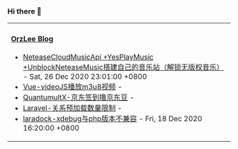 ### Hi there 👋

<table width="800px">
<tr>
<td valign="top" width="100%">

#### <a href="https://orzlee.com/" target="_blank">OrzLee Blog</a>

<!-- blog starts -->
* <a href='https://www.orzlee.com/toss/2020/12/26/neteasecloudmusicapi-yesplaymusic-unblockneteasemusic-build-your-own-music-station-unblock-copyrightfree-music.html' target='_blank'>NeteaseCloudMusicApi +YesPlayMusic +UnblockNeteaseMusic搭建自己的音乐站（解锁无版权音乐）</a> - Sat, 26 Dec 2020 23:01:00 +0800
* <a href='https://www.orzlee.com/web-development/2020/12/24/vue-videojs-plays-m3u8-video.html' target='_blank'>Vue-videoJS播放m3u8视频</a> - 
* <a href='https://www.orzlee.com/toss/2020/12/22/quantumultX-jingdong-signin-to-lu-jingdong-bean.html' target='_blank'>QuantumultX-京东签到撸京东豆</a> - 
* <a href='https://www.orzlee.com/web-development/2020/12/22/laravel-relationship-preload-limit.html' target='_blank'>Laravel-关系预加载数量限制</a> - 
* <a href='https://www.orzlee.com/toss/2020/12/18/laradockxdebug-is-not-compatible-with-php-version.html' target='_blank'>laradock-xdebug与php版本不兼容</a> - Fri, 18 Dec 2020 16:20:00 +0800
<!-- blog ends -->

</td>
</tr>
</table>
